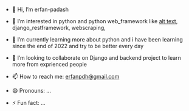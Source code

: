 - 👋 Hi, I’m erfan-padash
- 👀 I’m interested in python and python web_framework like [alt text](https://github.com/erfan-padash/erfan-padash/blob/main/icons8-django-32.png), django_restframework, webscraping, 
- 🌱 I’m currently learning more about python and i have been learning since the end of 2022 and try to be better every day 
- 💞️ I’m looking to collaborate on Django and backend project to learn more from exprienced people
- 📫 How to reach me: erfanpdh@gmail.com
- 😄 Pronouns: ...

- ⚡ Fun fact: ...


